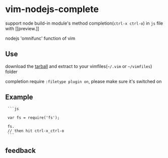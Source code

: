 vim-nodejs-complete
===================

support node build-in module's method completion(`ctrl-x ctrl-o`) in `js` file with [[preview.]]

nodejs 'omnifunc' function of vim

## Use
download the [tarball](https://github.com/myhere/vim-nodejs-complete/zipball/master) and extract to your vimfiles(`~/.vim` or
`~/vimfiles`) folder

completion require `:filetype plugin on`, please make sure it's switched on


## Example
     ```js

     var fs = require('fs');

     fs.
     // then hit ctrl-x_ctrl-o
     ```

## feedback


